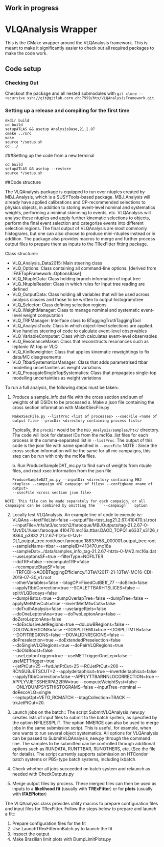 ## Work in progress

# VLQAnalysis Wrapper

This is the CMake wrapper around the VLQAnalysis framework. This is meant to make it significantly easier to check out 
all required packages to make the code work.

## Code setup

### Checking Out
Checkout the package and all nested submodules with
`git clone --recursive ssh://git@gitlab.cern.ch:7999/htx/VLQAnalysisFramework.git`

### Setting up a release and compiling for the first time

```
mkdir build
cd build
setupATLAS && asetup AnalysisBase,21.2.87
cmake ../src
make
source */setup.sh
cd ../
```

###Setting up the code from a new terminal
```
cd build
setupATLAS && asetup --restore
source */setup.sh
```

##Code structure 

The VLQAnalysis package is equipped to run over ntuples created by MBJ_Analysis, which is a SUSYTools-based package. 
MBJ_Analysis will already have applied calibrations and CP-recommended selections to physics objects, in addition to 
storing event-level nominal and systematics weights, performing a minimal skimming to events, etc. 
VLQAnalysis will analyse these ntuples and apply further kinematic selections to objects, perform the final event selection 
and categorise events into different selection regions. The final output of VLQAnalysis are most commonly histograms, 
but one can also choose to produce mini-ntuples instead or in addition. The package also provides macros to merge and 
further process output files to prepare them as inputs to the TRexFitter fitting package.

Class structure::
  - VLQ_Analysis_Data2015: Main steering class 
  - VLQ_Options: Class containing all command-line options. [derived from IFAETopFramework::OptionsBase]
  - VLQ_NtupleData: Class holding branch information of input tree 
  - VLQ_NtupleReader: Class in which rules for input tree reading are defined
  - VLQ_OutputData: Class holding all variables that will be used across analysis classes and those to be written to output histogram/tree
  - VLQ_Selector: Class defining selection regions 
  - VLQ_WeightManager: Class to manage nominal and systematic event-level weight computation
  - VLQ_TRFManager: Interface class to BTaggingTruthTaggingTool
  - VLQ_AnalysisTools: Class in which object-level selections are applied. Also handles steering of code to calculate event-level observables
  - VLQ_VariableComputer: Class which calculates event-level observables
  - VLQ_ResonanceMaker: Class that reconstructs resonances such as leptonic W, top or VLQ
  - VLQ_KinReweighter: Class that applies kinematic reweightings to fix data/MC disagreements
  - VLQ_TtbarSystematicsManager: Class that adds parametrised ttbar modelling uncertainties as weight variations
  - VLQ_PropagateSingleTopSystematics: Class that propagates single-top modelling uncertainties as weight variations


To run a full analysis, the following steps must be taken::
  1. Produce a sample_info.dat file with the cross section and sum of weights of all DSIDs to be processed
     a. Make a json file containing the cross section information with MakeXSecFile.py
     ```
     MakeXSecFile.py --listProc <list of processes> --xsecFile <name of output file> --procDir <directory containing process lists>
     ```  
     Typically, the ```procDir``` would be the ```MBJ_Analysis/samples/htx/``` directory. The code will look for dataset IDs 
     from the mc16a.<proc>.list files for each process in the comma-separated list in ```--listProc```. The output of this code 
     is the json file with name specified in ```--xsecFile``` 
     	NOTE : Since the cross section information will be the same for all mc campaigns, this step can be run with only the mc16a files.

     b. Run ProduceSampleDAT_mc.py to find sum of weights from ntuple files, and read xsec information from the json file
     ```
     ProduceSampleDAT_mc.py --inputDir <directory containing MBJ ntuples> --campaign <MC campaign of files> --configName <name of output>
     --xsecFile <cross section json file>
     ```
	NOTE: This file can be made separately for each campaign, or all campaigns can be combined by omitting the ```--campaign``` option

  2. Locally test VLQAnalysis. An example line of code to execute is::
       VLQAna --textFileList=false --outputFile=test_tag21.2.67.410470.sl.root \
       --inputFile=/nfs/at3/scratch2/farooque/MBJOutputs/tag-21.2.67-0-fJvt/DL1/user.farooque.410470.mc16a.ttbar.DAOD_TOPQ1.e6337_s3126_r9364_p3832.21.2.67-htztx-0-fJvt-DL1_output_tree.root/user.farooque.18837558._000001.output_tree.root \
    --sampleName=ttbar --sampleID=410470.mc16a \
    --sampleDat=../data/samples_info_tag-21.2.67-htztx-0-MV2.mc16a.dat \
    --useLeptonsSF=true --filterType=NOFILTER \
    --doTRF=false --recomputeTRF=false \
    --recomputeBtagSF=false \
    --TRFCDI=xAODBTaggingEfficiency/13TeV/2017-21-13TeV-MC16-CDI-2019-07-30_v1.root \
    --otherVariables=false --btagOP=FixedCutBEff_77 --doBlind=false \
    --applyTtbbCorrection=true --SCALETTBARHTSLICES=false --splitVLQDecays=false \
    --dumpHistos=true --dumpOverlapTree=false --dumpTree=false --applyMetMtwCuts=true --invertMetMtwCuts=false \
    --doTruthAnalysis=false --uselargeRjets=false \
    --doOneLeptonAna=true --doTwoLeptonAna=false --doZeroLeptonAna=false \
    --doExclusiveJetRegions=true --doLowBRegions=false --DOLOWJREGIONS=false --DOSPLITEMU=true --DOSPLITMTB=false \
    --DOFITREGIONS=false --DOVALIDNREGIONS=false --doPreselection=true --doExtendedPreselection=false \
    --doSingleVLQRegions=true --doPairVLQRegions=true \
    --doOldBoost=false\
    --useLeptonTrigger=true --useMETTriggerOneLep=false --useMETTrigger=true \
    --jetPtCut=25 --fwdJetPtCut=25 --RCJetPtCut=200 --RCNSUBJETSCUT=2 --applydeltaphicut=true --invertdeltaphicut=false \
    --applyTtbbCorrection=false --APPLYTTBARNNLOCORRECTION=true --APPLYVJETSSHERPA22RW=true --computeWeightSyst=false \
    --ONLYDUMPSYSTHISTOGRAMS=false --inputTree=nominal --doRecoVLQ=single \
    --leptopOpt=VETO_RCMATCH --btagCollection=TRACK --trkJetPtCut=20.

  3. Launch jobs on the batch::
     The script SubmitVLQAnalysis_new.py creates lists of input files to submit to the batch system, as specified by the option NFILESSPLIT. 
     The option NMERGE can also be used to merge jobs in the same submission script. This is useful, for example, when one wants to run several 
     object systematics.
     All options for VLQAnalysis can be passed to SubmitVLQAnalysis_new.py through the command line. The samples to be submitted can be controlled 
     through additional options such as RUNDATA, RUNTTBAR, RUNOTHERS, etc. (See the file for details).
     The script currently supports submission on HTCondor batch systems or PBS-type batch systems, including lxbatch.

  4. Check whether all jobs succeeded on batch system and relaunch as needed with CheckOutputs.py

  5. Merge output files by process. These merged files can then be used as inputs to a **likelihood fit** (usually with **TRExFitter**) 
     or for **plots** (usually with **IFAEPlotter**)

The VLQAnalysis class provides utility macros to prepare configuration files and input files for TRexFitter. Follow the steps below 
to prepare and launch a fit::
  1. Prepare configuration files for the fit
  2. Use LaunchTRexFitteronBatch.py to launch the fit
  3. Inspect the output
  4. Make Brazilian limit plots with DumpLimitPlots.py


